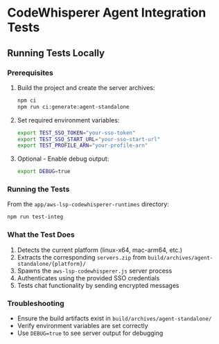# CodeWhisperer Agent Integration Tests

## Running Tests Locally

### Prerequisites

1. Build the project and create the server archives:
   ```bash
   npm ci
   npm run ci:generate:agent-standalone
   ```

2. Set required environment variables:
   ```bash
   export TEST_SSO_TOKEN="your-sso-token"
   export TEST_SSO_START_URL="your-sso-start-url"
   export TEST_PROFILE_ARN="your-profile-arn"
   ```

3. Optional - Enable debug output:
   ```bash
   export DEBUG=true
   ```

### Running the Tests

From the `app/aws-lsp-codewhisperer-runtimes` directory:

```bash
npm run test-integ
```

### What the Test Does

1. Detects the current platform (linux-x64, mac-arm64, etc.)
2. Extracts the corresponding `servers.zip` from `build/archives/agent-standalone/{platform}/`
3. Spawns the `aws-lsp-codewhisperer.js` server process
4. Authenticates using the provided SSO credentials
5. Tests chat functionality by sending encrypted messages

### Troubleshooting

- Ensure the build artifacts exist in `build/archives/agent-standalone/`
- Verify environment variables are set correctly
- Use `DEBUG=true` to see server output for debugging
